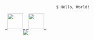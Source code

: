 ```
                                                 $ Hello, World!
```
<div align="center">
<a href="https://www.linkedin.com/in/riq-dev" target="_blank"><code> <img width="50px" src="https://user-images.githubusercontent.com/76833081/129075769-ef824aa0-4fb4-4097-a921-e44655c228ca.png"> </code></a>
<a href="mailto:luis.riq.henrique@gmail.com" target="_blank"><code> <img width="50px" src="https://github.com/riq-dev/Icons/blob/main/icons/gmail.png?raw=true"> </code></a>
</div>
<div align="center">
<img src="https://github-readme-stats-anuraghazra1.vercel.app/api/top-langs/?username=riq-dev&layout=compact&theme=gotham&hide_title=true"/></a>
</div>
